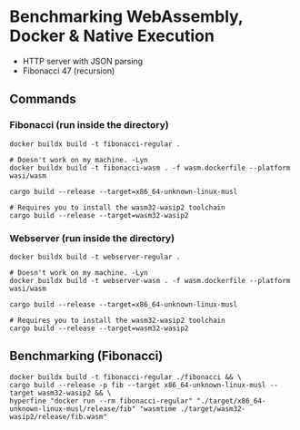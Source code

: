 # Benchmarking WebAssembly, Docker & Native Execution

- HTTP server with JSON parsing
- Fibonacci 47 (recursion)

## Commands

### Fibonacci (run inside the directory)

```
docker buildx build -t fibonacci-regular .

# Doesn't work on my machine. -Lyn
docker buildx build -t fibonacci-wasm . -f wasm.dockerfile --platform wasi/wasm

cargo build --release --target=x86_64-unknown-linux-musl

# Requires you to install the wasm32-wasip2 toolchain
cargo build --release --target=wasm32-wasip2
```

### Webserver (run inside the directory)

```
docker buildx build -t webserver-regular .

# Doesn't work on my machine. -Lyn
docker buildx build -t webserver-wasm . -f wasm.dockerfile --platform wasi/wasm

cargo build --release --target=x86_64-unknown-linux-musl

# Requires you to install the wasm32-wasip2 toolchain
cargo build --release --target=wasm32-wasip2
```

## Benchmarking (Fibonacci)

```
docker buildx build -t fibonacci-regular ./fibonacci && \
cargo build --release -p fib --target x86_64-unknown-linux-musl --target wasm32-wasip2 && \
hyperfine "docker run --rm fibonacci-regular" "./target/x86_64-unknown-linux-musl/release/fib" "wasmtime ./target/wasm32-wasip2/release/fib.wasm"
```